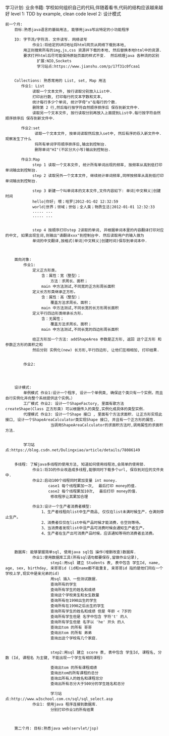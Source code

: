 学习计划:
	业余书籍: 学校如何组织自己的代码,伴随着看书,代码的结构应该越来越好
			  level 1: TDD by example, clean code
			  level 2: 设计模式

	前一个月:
		目标:熟悉java语言的基础用法, 能够用java写出特定的小功能程序
		
		IO: 字节流/字符流. 文件读写. 网络读写
		        作业1:将给定的URI地址将html网页从网络下载到本地, 
			用正则搜索所有的img,js,css 资源并下载的本地, 然后替换本地html中的资源. 
			要求打开html后尽可能保持原始页面的样式不变.  然后梳理java 各种流的区别
		          扩展:NIO,Sockets
		          学习站点:https://www.jianshu.com/p/17f31c0fcaa1
				  
				  
		Collections: 熟悉常用的 List, set, Map 用法
		   作业1: List 
			    读取一个文本文件, 按行读取分别放入List中.
			    打印出行数, 打印每行的文本字数和文本, 
			    统计每行多少个单词, 统计字母"x"在每行的个数. 
			    删除第 2 行,然后每行按字符自然顺序排序后 保存到新文件中.
			    读取另一个文本文件, 按行读取分别再放入上面提到List中.每行按字符自然顺序排序后 保存到新文件中.

		   作业2:set 
			     读取一个文本文件, 按单词读取然后放入set中, 然后有序的存入新文件中.观察发生了什么
				 将所有单词字符顺序排序后,输出到控制台.
				 删除单词"HI"(不区分大小写)输出到控制台.
				 
		   作业3:Map 	 
				step 1 读取一个文本文件, 统计所有单词出现的频率, 按频率从高到低打印单词输出到控制台.
				step 2 读取另外一个文本文件, 继续统计单词频率,同样按频率从高到低打印单词输出到控制台.
				
				step 3 新建一个叫单词本的文本文件,文件内容如下: 单词|中文释义|创建时间
				hello|你好; 喂；哈罗|2012-01-02 12:32:59
				world|世界；领域；世俗；全人类；物质生活|2012-01-01 12:32:33
				..... ...
				..... ...
				
				
				step 4 按顺序打印step 2读取的单词, 并根据单词本里的内容翻译打印对应的中文, 如果出现生词,则输出"请翻译xxx"到控制台中. 然后读取用户的输入做为
				单词的中文翻译,按格式(单词|中文释义|创建时间)保存到单词本中.
				
				
				
		面向对象: 
			作业1:
				定义正方形类，
					含：属性：宽（整型）；
						方法：求周长、面积；
				    main 中方法测试,不同宽的正方形周长面积
				定义长方形类继承正方形，
					含：属性：高（整型）；
						覆盖方法求周长、面积；
					main 中方法测试,不同长宽的长方形周长面积	
				定义平行四边形类继承长方形，
					含：无属性；
						覆盖方法求周长、面积；
					main 中方法测试,不同长宽的四边形周长面积	
				
				给正方形加一个方法: addShapeArea 参数是正方形, 返回 这个正方形 和 参数正方形的面积之和
				然后分别 实例化(new) 长方形,平行四边形, 让他们互相相加, 打印结果.
				
				
			作业2:		
				
				
				
					
		设计模式:
			单例模式 作业1:设计一个程序, 设计一个单例类, 确保这个类只有一个实例，而且自行实例化并向整个系统提供这个实例。）
			工厂模式 作业2: 设计一个ShapeFactory, 里面有歌方法 createShape(Class 正方形类) 可以根据传入的类型,实例化成具体的类型实例.
			代理模式 作业3: 设计一个Shape 接口 , 里面有个方法求面积. 让正方形实现此接口, 设计一个ShapeAreaCalculator类实现Shape 接口, 并且有一个正方形的属性. 
						当调用ShapeAreaCalculator的求面积方法时,调用属性的求面积方法.  
				
				
			学习站点:https://blog.csdn.net/Dulingxiao/article/details/78086149
				 
				 
		多线程: 了解java多线程的使用方法, 知道如何使用线程池,会简单的使用锁.
				作业1:将IO的作业改造成多线程,能够同时下载多个url, 保存到对应的文件夹中.
				作业2:启动100个线程同时累加变量 int money. 
				       case1 每个线程累加一次,  最后打印 money的值. 
					   case2 每个线程累加10次,  最后打印 money的值. 
						修改程序让其累加合理
						
				作业3:设计一个生产者消费者模型: 
					1、生产者线程向list中生产商品, 仅仅在list未满时候生产，仓满则停止生产。
					2、消费者仅仅在list中有产品时候才能消费，仓空则等待。
					3、当消费者发现list中没产品可消费时候会通知生产者生产。
					4、生产者在生产出可消费产品时候，应该通知等待的消费者去消费。
				
			    
		
		数据库: 能够掌握简单sql, 使用java sql包 操作(增删改查)数据库.
				作业1:使用数据库工具(所有sql语句都要保存,留做作业记录), 
						step1:用sql 建立 Students 表, 表中包含 学生Id, name, age, sex, birthday, 亲哥哥id (id和name都不能重复, 亲哥哥id 指的是他们同在一个学校上学,现实中是亲兄弟的id)
						用sql 插入 一些测试数据.
						查询所有的学生
						查询所有学生的姓名和成绩
						查询这个学校男生和女生数量
						查询所有在1990出生的学生
						查询所有在1990之后出生的学生
						查询所有学生的姓名和成绩 但是 年龄 < 7岁的
						查询所有学生但是 名字中包含 字符't' 的人
						查询所有学生但是 名字以 'he' 开头 的人
						查询出tom 的所有 哥哥
						查询出tom 的所有 弟弟
						查询出这个学校有几个家庭.
						
						
						step2:用sql 建立 score 表, 表中包含 学生Id, 课程名, 分数 (Id, 课程名 为主键, 不能出现一个学生有相同课程)
						
						查询出tom 的所有课程成绩
						查询出tom的所有课程的总分
						查询出所有人的姓名和课程总分
						查询出所有总分大于500分的学生姓名和总分
						
						学习站点:http://www.w3school.com.cn/sql/sql_select.asp
				作业1: 使用java 程序连接到数据库.
						分别打印作业1的所有结果

		
		
		第二个月: 目标:熟悉java web(servlet/jsp)
			
				
